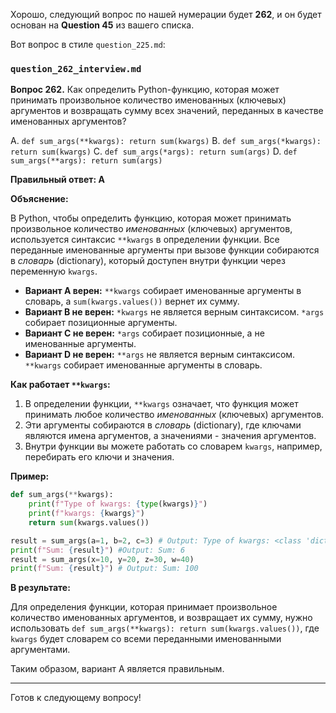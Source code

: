 Хорошо, следующий вопрос по нашей нумерации будет **262**, и он будет основан на **Question 45** из вашего списка.

Вот вопрос в стиле `question_225.md`:

### `question_262_interview.md`

**Вопрос 262.** Как определить Python-функцию, которая может принимать произвольное количество именованных (ключевых) аргументов и возвращать сумму всех значений, переданных в качестве именованных аргументов?

A. `def sum_args(**kwargs): return sum(kwargs)`
B. `def sum_args(*kwargs): return sum(kwargs)`
C. `def sum_args(*args): return sum(args)`
D. `def sum_args(**args): return sum(args)`

**Правильный ответ: A**

**Объяснение:**

В Python, чтобы определить функцию, которая может принимать произвольное количество *именованных* (ключевых) аргументов, используется синтаксис `**kwargs` в определении функции. Все переданные именованные аргументы при вызове функции собираются в *словарь* (dictionary), который доступен внутри функции через переменную `kwargs`.

*   **Вариант A верен:** `**kwargs` собирает именованные аргументы в словарь, а `sum(kwargs.values())` вернет их сумму.
*   **Вариант B не верен:** `*kwargs` не является верным синтаксисом.  `*args` собирает позиционные аргументы.
*   **Вариант C не верен:** `*args` собирает позиционные, а не именованные аргументы.
*   **Вариант D не верен:** `**args` не является верным синтаксисом. `**kwargs` собирает именованные аргументы в словарь.

**Как работает `**kwargs`:**

1.  В определении функции, `**kwargs` означает, что функция может принимать любое количество *именованных* (ключевых) аргументов.
2.  Эти аргументы собираются в *словарь* (dictionary), где ключами являются имена аргументов, а значениями - значения аргументов.
3.  Внутри функции вы можете работать со словарем `kwargs`, например, перебирать его ключи и значения.

**Пример:**

```python
def sum_args(**kwargs):
    print(f"Type of kwargs: {type(kwargs)}")
    print(f"kwargs: {kwargs}")
    return sum(kwargs.values())

result = sum_args(a=1, b=2, c=3) # Output: Type of kwargs: <class 'dict'>
print(f"Sum: {result}") #Output: Sum: 6
result = sum_args(x=10, y=20, z=30, w=40)
print(f"Sum: {result}") # Output: Sum: 100
```
**В результате:**

Для определения функции, которая принимает произвольное количество именованных аргументов, и возвращает их сумму, нужно использовать `def sum_args(**kwargs): return sum(kwargs.values())`,  где `kwargs` будет словарем со всеми переданными именованными аргументами.

Таким образом, вариант A является правильным.

---

Готов к следующему вопросу!

